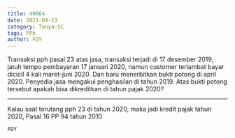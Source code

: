 ```yaml
---
title: 49664
date: 2021-04-13
category: Tanya-SC
tags: PPh
author: FDY
---
```


Transaksi pph pasal 23 atas jasa, transaksi terjadi di 17 desember 2019, jatuh tempo pembayaran 17 januari 2020, namun customer terlambat bayar dicicil 4 kali maret-juni 2020. Dan baru menerbitkan bukti potong di april 2020. Penyedia jasa mengakui penghasilan di tahun 2019. Atas bukti potong tersebut apakah bisa dikreditkan di tahun pajak 2020?

---

Kalau saat terutang pph 23 di tahun 2020, maka jadi kredit pajak tahun 2020, Pasal 16 PP 94 tahun 2010

`FDY`
